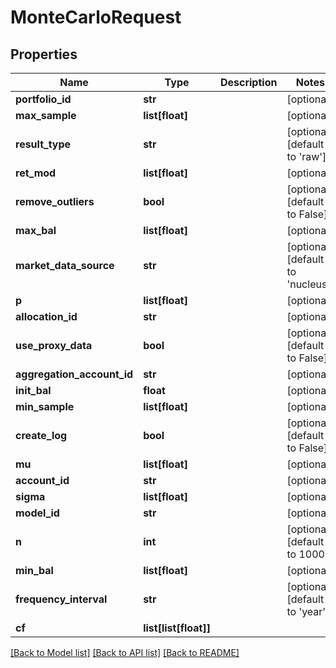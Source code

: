 # MonteCarloRequest

## Properties
Name | Type | Description | Notes
------------ | ------------- | ------------- | -------------
**portfolio_id** | **str** |  | [optional] 
**max_sample** | **list[float]** |  | [optional] 
**result_type** | **str** |  | [optional] [default to 'raw']
**ret_mod** | **list[float]** |  | [optional] 
**remove_outliers** | **bool** |  | [optional] [default to False]
**max_bal** | **list[float]** |  | [optional] 
**market_data_source** | **str** |  | [optional] [default to 'nucleus']
**p** | **list[float]** |  | [optional] 
**allocation_id** | **str** |  | [optional] 
**use_proxy_data** | **bool** |  | [optional] [default to False]
**aggregation_account_id** | **str** |  | [optional] 
**init_bal** | **float** |  | [optional] 
**min_sample** | **list[float]** |  | [optional] 
**create_log** | **bool** |  | [optional] [default to False]
**mu** | **list[float]** |  | [optional] 
**account_id** | **str** |  | [optional] 
**sigma** | **list[float]** |  | [optional] 
**model_id** | **str** |  | [optional] 
**n** | **int** |  | [optional] [default to 1000]
**min_bal** | **list[float]** |  | [optional] 
**frequency_interval** | **str** |  | [optional] [default to 'year']
**cf** | **list[list[float]]** |  | 

[[Back to Model list]](../README.md#documentation-for-models) [[Back to API list]](../README.md#documentation-for-api-endpoints) [[Back to README]](../README.md)


